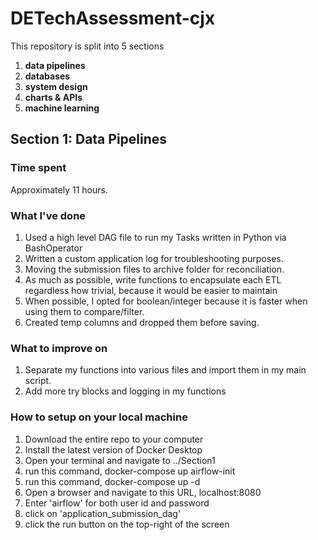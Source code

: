 # DETechAssessment-cjx

This repository is split into 5 sections

1. **data pipelines**
2. **databases**
3. **system design**
4. **charts & APIs**
5. **machine learning**

## Section 1: Data Pipelines

### Time spent
Approximately 11 hours.

### What I've done
1. Used a high level DAG file to run my Tasks written in Python via BashOperator
2. Written a custom application log for troubleshooting purposes.
3. Moving the submission files to archive folder for reconciliation.
4. As much as possible, write functions to encapsulate each ETL regardless how trivial, because it would be easier to maintain
5. When possible, I opted for boolean/integer because it is faster when using them to compare/filter.
6. Created temp columns and dropped them before saving.

### What to improve on
1. Separate my functions into various files and import them in my main script.
2. Add more try blocks and logging in my functions

### How to setup on your local machine

1. Download the entire repo to your computer
2. Install the latest version of Docker Desktop
3. Open your terminal and navigate to ../Section1
4. run this command, docker-compose up airflow-init
5. run this command, docker-compose up -d
6. Open a browser and navigate to this URL, localhost:8080
7. Enter 'airflow' for both user id and password
8. click on 'application_submission_dag'
9. click the run button on the top-right of the screen

